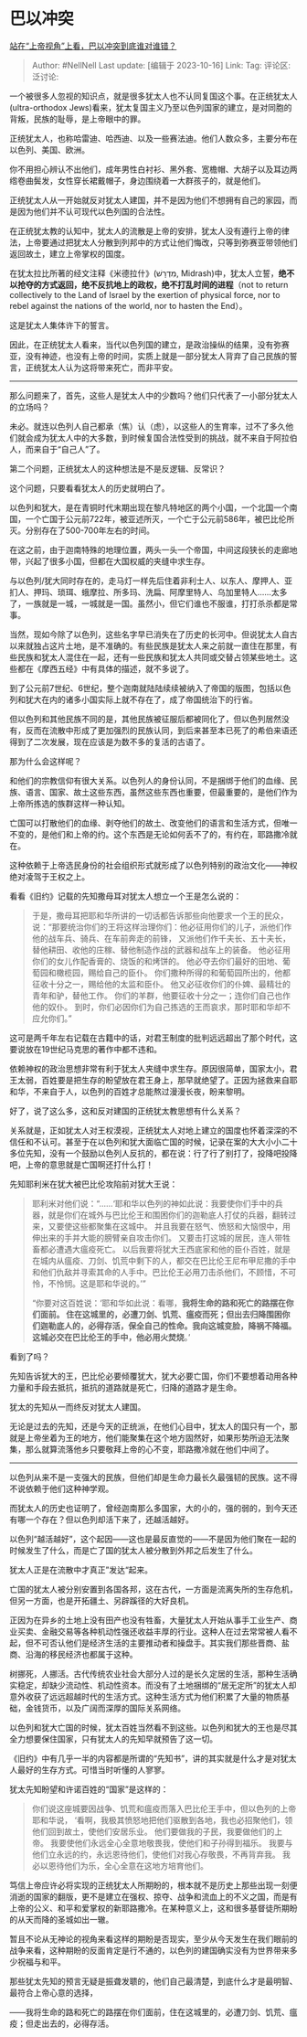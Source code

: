 # 巴以冲突

[站在“上帝视角”上看，巴以冲突到底谁对谁错？](https://www.zhihu.com/question/625238321/answer/3251439361)

> Author: #NellNell
> Last update: [编辑于 2023-10-16]
> Link:
> Tag:
> 评论区:
> 泛讨论:

一个被很多人忽视的知识点，就是很多犹太人也不认同复国这个事。在正统犹太人(ultra-orthodox Jews)看来，犹太复国主义乃至以色列国家的建立，是对同胞的背叛，民族的耻辱，是上帝眼中的罪。

正统犹太人，也称哈雷迪、哈西迪、以及一些赛法迪。他们人数众多，主要分布在以色列、美国、欧洲。

你不用担心辨认不出他们，成年男性白衬衫、黑外套、宽檐帽、大胡子以及耳边两绺卷曲鬓发，女性穿长裙戴帽子，身边围绕着一大群孩子的，就是他们。

正统犹太人从一开始就反对犹太人建国，并不是因为他们不想拥有自己的家园，而是因为他们并不认可现代以色列国的合法性。

在正统犹太教的认知中，犹太人的流散是上帝的安排，犹太人没有遵行上帝的律法，上帝要通过把犹太人分散到列邦中的方式让他们悔改，只等到弥赛亚带领他们返回故土，建立上帝掌权的国度。

在犹太拉比所著的经文注释《米德拉什》(מִדְרָשׁ‎, Midrash)中，犹太人立誓，**绝不以抢夺的方式返回，绝不反抗地上的政权，绝不打乱时间的进程**（not to return collectively to the Land of Israel by the exertion of physical force, nor to rebel against the nations of the world, nor to hasten the End）。

这是犹太人集体许下的誓言。

因此，在正统犹太人看来，当代以色列国的建立，是政治操纵的结果，没有弥赛亚，没有神迹，也没有上帝的时间，实质上就是一部分犹太人背弃了自己民族的誓言，正统犹太人认为这将带来死亡，而非平安。

--------------------

那么问题来了，首先，这些人是犹太人中的少数吗？他们只代表了一小部分犹太人的立场吗？

未必。就连以色列人自己都承（焦）认（虑），以这些人的生育率，过不了多久他们就会成为犹太人中的大多数，到时候复国合法性受到的挑战，就不来自于阿拉伯人，而来自于“自己人”了。

第二个问题，正统犹太人的这种想法是不是反逻辑、反常识？

这个问题，只要看看犹太人的历史就明白了。

以色列和犹大，是在青铜时代末期出现在黎凡特地区的两个小国，一个北国一个南国，一个亡国于公元前722年，被亚述所灭，一个亡于公元前586年，被巴比伦所灭。分别存在了500-700年左右的时间。

在这之前，由于迦南特殊的地理位置，两头一头一个帝国，中间这段狭长的走廊地带，兴起了很多小国，但都在大国权威的夹缝中求生存。

与以色列/犹大同时存在的，走马灯一样先后住着非利士人、以东人、摩押人、亚扪人、押玛、琐珥、蛾摩拉、所多玛、洗扁、阿摩里特人、乌加里特人……太多了，一族就是一城，一城就是一国。虽然小，但它们谁也不服谁，打打杀杀都是常事。

当然，现如今除了以色列，这些名字早已消失在了历史的长河中。但说犹太人自古以来就独占这片土地，是不准确的。有些民族是犹太人来之前就一直住在那里，有些民族和犹太人混住在一起，还有一些民族和犹太人共同或交替占领某些地土。这些都在《摩西五经》中有具体的描述，就不多说了。

到了公元前7世纪、6世纪，整个迦南就陆陆续续被纳入了帝国的版图，包括以色列和犹大在内的诸多小国实际上就不存在了，成了帝国统治下的行省。

但以色列和其他民族不同的是，其他民族被征服后都被同化了，但以色列居然没有，反而在流散中形成了更加强烈的民族认同，到后来甚至本已死了的希伯来语还得到了二次发展，现在应该是为数不多的复活的古语了。

那为什么会这样呢？

和他们的宗教信仰有很大关系。以色列人的身份认同，不是捆绑于他们的血缘、民族、语言、国家、故土这些东西，虽然这些东西也重要，但最重要的，是他们作为上帝所拣选的族群这样一种认知。

亡国可以打散他们的血缘、剥夺他们的故土、改变他们的语言和生活方式，但唯一不变的，是他们和上帝的约。这个东西是无论如何丢不了的，有约在，耶路撒冷就在。

这种依赖于上帝选民身份的社会组织形式就形成了以色列特别的政治文化——神权绝对凌驾于王权之上。

看看《旧约》记载的先知撒母耳对犹太人想立一个王是怎么说的：

> 于是，撒母耳把耶和华所讲的一切话都告诉那些向他要求一个王的民众， 说：“那要统治你们的王将这样治理你们：他必征用你们的儿子，派他们作他的战车兵、骑兵、在车前奔走的前锋， 又派他们作千夫长、五十夫长，替他耕田、收他的庄稼、替他制造作战的武器和战车上的装备。 他必征用你们的女儿作配香膏的、烧饭的和烤饼的。 他必夺去你们最好的田地、葡萄园和橄榄园，赐给自己的臣仆。 你们撒种所得的和葡萄园所出的，他都征收十分之一，赐给他的太监和臣仆。 他又必征收你们的仆婢、最精壮的青年和驴，替他工作。 你们的羊群，他要征收十分之一；连你们自己也作他的奴仆。 到时，你们必因你们为自己拣选的王而哀求，那时耶和华却不应允你们。”

这可是两千年左右记载在古籍中的话，对君王制度的批判远远超出了那个时代，这要说放在19世纪马克思的著作中都不违和。

依赖神权的政治思想非常有利于犹太人夹缝中求生存。原因很简单，国家太小，君王太弱，百姓要是把生存的盼望放在君王身上，那早就绝望了。正因为拯救来自耶和华，不来自于人，以色列的百姓才总能熬过漫漫长夜，盼来黎明。

好了，说了这么多，这和反对建国的正统犹太教思想有什么关系？

关系就是，正如犹太人对王权漠视，正统犹太人对地上建立的国度也怀着深深的不信任和不认可。甚至于在以色列和犹大面临亡国的时候，记录在案的大大小小二十多位先知，没有一个鼓励以色列人反抗的，都在说：行了行了别打了，投降吧投降吧，上帝的意思就是亡国啊还打什么打！

先知耶利米在犹大被巴比伦攻陷前对犹大王说：

> 耶利米对他们说：“……‘耶和华以色列的神如此说：我要使你们手中的兵器，就是你们在城外与巴比伦王和围困你们的迦勒底人打仗的兵器，翻转过来，又要使这些都聚集在这城中。 并且我要在怒气、愤怒和大恼恨中，用伸出来的手并大能的膀臂亲自攻击你们。 又要击打这城的居民，连人带牲畜都必遭遇大瘟疫死亡。 以后我要将犹大王西底家和他的臣仆百姓，就是在城内从瘟疫、刀剑、饥荒中剩下的人，都交在巴比伦王尼布甲尼撒的手中和他们仇敌并寻索其命的人手中。巴比伦王必用刀击杀他们，不顾惜，不可怜，不怜悯。这是耶和华说的。’”
>
> “你要对这百姓说：‘耶和华如此说：看哪，**我将生命的路和死亡的路摆在你们面前。 住在这城里的，必遭刀剑、饥荒、瘟疫而死；但出去归降围困你们迦勒底人的，必得存活，保全自己的性命。我向这城变脸，降祸不降福。这城必交在巴比伦王的手中，他必用火焚烧**。’

看到了吗？

先知告诉犹大的王，巴比伦必要倾覆犹大，犹大必要亡国，你们不要想着动用各种力量和手段去抵抗，抵抗的道路就是死亡，归降的道路才是生命。

犹太的先知从一而终反对犹太人建国。

无论是过去的先知，还是今天的正统派，在他们心目中，犹太人的国只有一个，那就是上帝坐着为王的地方，他们能聚集在这个地方固然好，如果形势所迫无法聚集，那么就算流落他乡只要敬拜上帝的心不变，耶路撒冷就在他们中间了。

--------------------

以色列从来不是一支强大的民族，但他们却是生命力最长久最强韧的民族。这不得不说依赖于他们这种神学观。

而犹太人的历史也证明了，曾经迦南那么多国家，大的小的，强的弱的，到今天还有哪一个存在？但以色列却活下来了，还越活越好。

以色列“越活越好”，这个起因——这也是最反直觉的——不是因为他们聚在一起的时候发生了什么，而是亡了国的犹太人被分散到外邦之后发生了什么。

犹太人正是在流散中才真正”发达“起来。

亡国的犹太人被分别安置到各国各邦，这在古代，一方面是流离失所的生存危机，但另一方面，也是开拓疆土、另辟蹊径的大好良机。

正因为在异乡的土地上没有田产也没有牲畜，大量犹太人开始从事手工业生产、商业买卖、金融交易等各种机动性强还收益丰厚的行业。这种人在过去常常被人看不起，但不可否认他们是经济生活的主要推动者和操盘手。其实我们那些晋商、盐商、沿海的移民经济也都属于这种。

树挪死，人挪活。古代传统农业社会大部分人过的是长久定居的生活，那种生活确实稳定，却缺少流动性、机动性资本。而没有了土地捆绑的“居无定所”的犹太人却意外收获了远远超越时代的生活方式。这种生活方式为他们积累了大量的物质基础，金钱货币，以及广阔而深厚的国际关系网络。

以色列和犹大亡国的时候，犹太百姓当然看不到这些。以色列和犹大的王也是尽其全力想要保住国家，只有犹太人的先知早就预告了这一切。

《旧约》中有几乎一半的内容都是所谓的“先知书”，讲的其实就是什么才是对犹太人最好的生存方式。可惜当时听懂的人寥寥。

犹太先知盼望和许诺百姓的“国家”是这样的：

> 你们说这座城要因战争、饥荒和瘟疫而落入巴比伦王手中，但以色列的上帝耶和华说， ‘看啊，我极其愤怒地把他们驱散到各地，我也必招聚他们，领他们回到故土，使他们安居乐业。 他们要做我的子民，我要做他们的上帝。 我要使他们永远全心全意地敬畏我，使他们和子孙得到福乐。 我要与他们立永远的约，永远恩待他们，使他们对我心存敬畏，不再背弃我。 我必以恩待他们为乐，全心全意在这地方培育他们。

笃信上帝应许必将实现的正统犹太人所期盼的，根本就不是历史上那些出现一刻便消逝的国家的翻版，更不是建立在强权、掠夺、战争和流血上的不义之国，而是有上帝的公义、和平和爱掌权的新耶路撒冷。在某种意义上，这和很多基督徒所期盼的从天而降的圣城如出一辙。

暂且不论从无神论的视角来看这样的期盼是否现实，至少从今天发生在我们眼前的战争来看，这种期盼的反面肯定是行不通的，以色列的建国确实没有为世界带来多少祝福与和平。

那些犹太先知的预言无疑是振聋发聩的，他们自己最清楚，到底什么才是最明智、最符合上帝心意的选择，

——我将生命的路和死亡的路摆在你们面前，住在这城里的，必遭刀剑、饥荒、瘟疫；但走出去的，必得存活。
